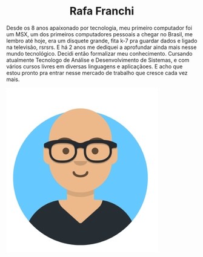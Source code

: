 <h1 align="center">Rafa Franchi</h1>

Desde os 8 anos apaixonado por tecnologia, meu primeiro computador foi um MSX, um dos primeiros computadores pessoais a chegar no Brasil, me lembro até hoje, era um disquete grande, fita k-7 pra guardar dados e ligado na televisão, rsrsrs. E há 2 anos me dediquei a aprofundar ainda mais nesse mundo tecnológico. Decidi então formalizar meu conhecimento. Cursando atualmente Tecnologo de Análise e Desenvolvimento de Sistemas, e com vários cursos livres em diversas linguagens e aplicaçãoes. E acho que estou pronto pra entrar nesse mercado de trabalho que cresce cada vez mais.

<img align="center" src="imagens/Avatar-Maker.png" width="400">

